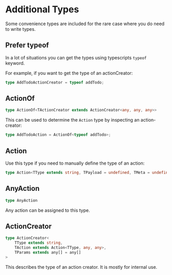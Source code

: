 # Additional Types

Some convenience types are included for the rare case where you do need to write types.

## Prefer typeof

In a lot of situations you can get the types using typescripts `typeof` keyword.

For example, if you want to get the type of an actionCreator:

```typescript
type AddTodoActionCreator = typeof addTodo;
```

## ActionOf

```typescript
type ActionOf<TActionCreator extends ActionCreator<any, any, any>>
```

This can be used to determine the `Action` type by inspecting an action-creator:

```typescript
type AddTodoAction = ActionOf<typeof addTodo>;
```

## Action

Use this type if you need to manually define the type of an action:

```typescript
type Action<TType extends string, TPayload = undefined, TMeta = undefined>
```

## AnyAction

```typescript
type AnyAction
```

Any action can be assigned to this type.

## ActionCreator

```typescript
type ActionCreator<
    TType extends string,
    TAction extends Action<TType, any, any>,
    TParams extends any[] = any[]
>
```

This describes the type of an action creator. It is mostly for internal use.
